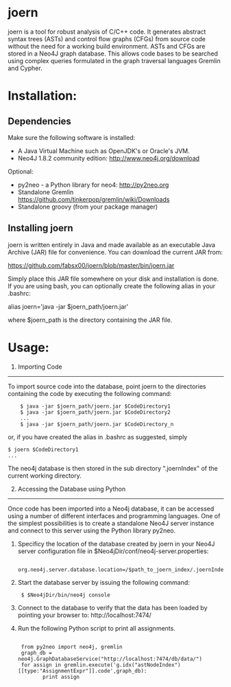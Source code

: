 joern
====

joern is a tool for robust analysis of C/C++ code. It generates
abstract syntax trees (ASTs) and control flow graphs (CFGs) from
source code without the need for a working build environment. ASTs and
CFGs are stored in a Neo4J graph database. This allows code bases to
be searched using complex queries formulated in the graph traversal
languages Gremlin and Cypher.

Installation:
=============

Dependencies
----------

Make sure the following software is installed:

- A Java Virtual Machine such as OpenJDK's or Oracle's JVM.
- Neo4J 1.8.2 community edition: http://www.neo4j.org/download

Optional:
- py2neo - a Python library for neo4: http://py2neo.org
- Standalone Gremlin https://github.com/tinkerpop/gremlin/wiki/Downloads
- Standalone groovy (from your package manager)

Installing joern
----------

joern is written entirely in Java and made available as an executable
Java Archive (JAR) file for convenience. You can download the current
JAR from:

https://github.com/fabsx00/joern/blob/master/bin/joern.jar

Simply place this JAR file somewhere on your disk and installation is
done. If you are using bash, you can optionally create the following
alias in your .bashrc:

alias joern='java -jar $joern_path/joern.jar'

where $joern_path is the directory containing the JAR file.

Usage:
======

1. Importing Code
----------

To import source code into the database, point joern to the
directories containing the code by executing the following command:

	    $ java -jar $joern_path/joern.jar $CodeDirectory1
	    $ java -jar $joern_path/joern.jar $CodeDirectory2
	    ...
	    $ java -jar $joern_path/joern.jar $CodeDirectory_n

or, if you have created the alias in .bashrc as suggested, simply

    $ joern $CodeDirectory1
    ...

The neo4j database is then stored in the sub directory ".joernIndex"
of the current working directory. 

2. Accessing the Database using Python
----------

Once code has been imported into a Neo4j database, it can be accessed
using a number of different interfaces and programming languages. One
of the simplest possibilities is to create a standalone Neo4J server
instance and connect to this server using the Python library py2neo.

1. Specificy the location of the database created by joern in your
Neo4J server configuration file in
$Neo4jDir/conf/neo4j-server.properties:

		org.neo4j.server.database.location=/$path_to_joern_index/.joernIndex/

2. Start the database server by issuing the following command:

     <code> $ $Neo4jDir/bin/neo4j console </code>

3. Connect to the database to verify that the data has been loaded by
pointing your browser to: http://localhost:7474/

4. Run the following Python script to print all assignments.

    <code>
    from py2neo import neo4j, gremlin
    graph_db = neo4j.GraphDatabaseService("http://localhost:7474/db/data/")
    for assign in gremlin.execute('g.idx("astNodeIndex")[[type:"AssignmentExpr"]].code',graph_db):
           print assign
    </code>
